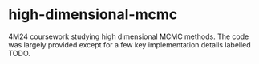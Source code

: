 # high-dimensional-mcmc

4M24 coursework studying high dimensional MCMC methods. The code was largely provided except for a few key implementation details labelled TODO.
